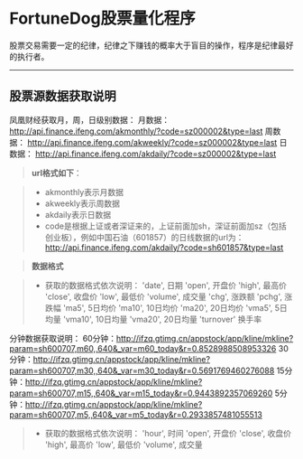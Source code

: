 FortuneDog股票量化程序
=====================

股票交易需要一定的纪律，纪律之下赚钱的概率大于盲目的操作，程序是纪律最好的执行者。


----------


股票源数据获取说明
------------------------------

凤凰财经获取月，周，日级别数据：
月数据： http://api.finance.ifeng.com/akmonthly/?code=sz000002&type=last 
周数据： http://api.finance.ifeng.com/akweekly/?code=sz000002&type=last 
日数据： http://api.finance.ifeng.com/akdaily/?code=sz000002&type=last 

>**url格式如下**：

> - akmonthly表示月数据
> - akweekly表示周数据
> - akdaily表示日数据
> - code是根据上证或者深证来的，上证前面加sh，深证前面加sz（包括创业板），例如中国石油（601857）的日线数据的url为：http://api.finance.ifeng.com/akdaily/?code=sh601857&type=last

>**数据格式**

> - 获取的数据格式依次说明：
   'date',    日期 
    'open',    开盘价 
    'high',    最高价 
    'close',   收盘价 
    'low',     最低价 
    'volume',  成交量 
    'chg',     涨跌额 
    'pchg',    涨跌幅 
    'ma5',     5日均价 
    'ma10',    10日均价 
    'ma20',    20日均价 
    'vma5',    5日均量 
    'vma10',   10日均量 
    'vma20',   20日均量 
    'turnover' 换手率 


分钟数据获取说明：
60分钟：http://ifzq.gtimg.cn/appstock/app/kline/mkline?param=sh600707,m60,,640&_var=m60_today&r=0.8528988508953326 
30分钟：http://ifzq.gtimg.cn/appstock/app/kline/mkline?param=sh600707,m30,,640&_var=m30_today&r=0.5691769460276088 
15分钟：http://ifzq.gtimg.cn/appstock/app/kline/mkline?param=sh600707,m15,,640&_var=m15_today&r=0.9443892357069260 
5分钟：http://ifzq.gtimg.cn/appstock/app/kline/mkline?param=sh600707,m5,,640&_var=m5_today&r=0.2933857481055513 

> - 获取的数据格式依次说明：
   'hour',    时间 
    'open',    开盘价 
    'close',    收盘价 
    'high',   最高价 
    'low',     最低价 
    'volume',  成交量 